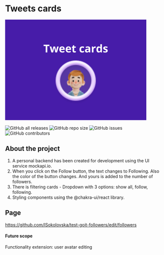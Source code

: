 # Tweets cards
![Image alt](https://github.com/ISokolovska/test-goit-followers/blob/followers/src/images/card.png)

![GitHub all releases](https://img.shields.io/github/downloads/ISokolovska/test-goit-followers/total?color=%2300FF00&logo=GitHub) ![GitHub repo size](https://img.shields.io/github/repo-size/ISokolovska/test-goit-followers) ![GitHub issues](https://img.shields.io/github/issues/ISokolovska/test-goit-followers) ![GitHub contributors](https://img.shields.io/github/contributors/ISokolovska/test-goit-followers)

## About the project
1. A personal backend has been created for development using the UI service
mockapi.io.
2. When you click on the Follow button, the text changes to Following. Also
the color of the button changes. And yours is added to the number of followers.
3. There is filtering cards - Dropdown with 3 options: show all, follow, following.
4. Styling components using the @chakra-ui/react library.

## Page
https://github.com/ISokolovska/test-goit-followers/edit/followers

#### Future scope
Functionality extension: user avatar editing


